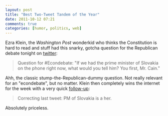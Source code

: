 ```yaml
---
layout: post  
title: "Best Two-Tweet Tandem of the Year"  
date: 2011-10-12 07:21  
comments: true  
categories: [humor, politics, web]
---
```


Ezra Klein, the _Washington Post_ wonderkid who thinks the Constitution is hard to read and stuff had this snarky, gotcha question for the Republican debate tonight on [twitter][1]:

> Question for #Econdebate: "If we had the prime minister of Slovakia on the phone right now, what would you tell him? You first, Mr. Cain."

Ahh, the classic stump-the-Republican-dummy question. Not really relevant for an "econdebate", but no matter. Klein then completely wins the internet for the week with a very quick [follow-up][2]:

> Correcting last tweet: PM of Slovakia is a her.

Absolutely priceless.

[1]: http://twitter.com/#!/ezraklein/status/123880073416814593
[2]: http://twitter.com/#!/ezraklein/status/123882011751485441
